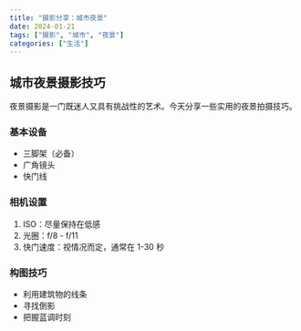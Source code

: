 ```yaml
---
title: "摄影分享：城市夜景"
date: 2024-01-21
tags: ["摄影", "城市", "夜景"]
categories: ["生活"]
---
```


## 城市夜景摄影技巧

夜景摄影是一门既迷人又具有挑战性的艺术。今天分享一些实用的夜景拍摄技巧。

### 基本设备

- 三脚架（必备）
- 广角镜头
- 快门线

### 相机设置

1. ISO：尽量保持在低感
2. 光圈：f/8 - f/11
3. 快门速度：视情况而定，通常在 1-30 秒

### 构图技巧

- 利用建筑物的线条
- 寻找倒影
- 把握蓝调时刻 